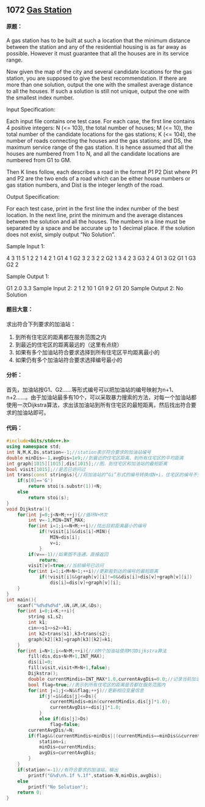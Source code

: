 ## 1072 [Gas Station](https://pintia.cn/problem-sets/994805342720868352/problems/994805396953219072)

#### 原题：

A gas station has to be built at such a location that the minimum distance between the station and any of the residential housing is as far away as possible. However it must guarantee that all the houses are in its service range.

Now given the map of the city and several candidate locations for the gas station, you are supposed to give the best recommendation. If there are more than one solution, output the one with the smallest average distance to all the houses. If such a solution is still not unique, output the one with the smallest index number.

Input Specification:

Each input file contains one test case. For each case, the first line contains 4 positive integers: N (<= 103), the total number of houses; M (<= 10), the total number of the candidate locations for the gas stations; K (<= 104), the number of roads connecting the houses and the gas stations; and DS, the maximum service range of the gas station. It is hence assumed that all the houses are numbered from 1 to N, and all the candidate locations are numbered from G1 to GM.

Then K lines follow, each describes a road in the format
P1 P2 Dist
where P1 and P2 are the two ends of a road which can be either house numbers or gas station numbers, and Dist is the integer length of the road.

Output Specification:

For each test case, print in the first line the index number of the best location. In the next line, print the minimum and the average distances between the solution and all the houses. The numbers in a line must be separated by a space and be accurate up to 1 decimal place. If the solution does not exist, simply output “No Solution”.

Sample Input 1:

4 3 11 5
1 2 2
1 4 2
1 G1 4
1 G2 3
2 3 2
2 G2 1
3 4 2
3 G3 2
4 G1 3
G2 G1 1
G3 G2 2

Sample Output 1:

G1
2.0 3.3
Sample Input 2:
2 1 2 10
1 G1 9
2 G1 20
Sample Output 2:
No Solution

#### 题目大意：

求出符合下列要求的加油站：

1. 到所有住宅区的距离都在服务范围之内
2. 到最近的住宅区的距离最远的（这里有点绕）
3. 如果有多个加油站符合要求选择到所有住宅区平均距离最小的
4. 如果仍有多个加油站符合要求选择编号最小的

#### 分析：

首先，加油站按G1、G2……等形式编号可以把加油站的编号映射为n+1、n+2……。由于加油站最多有10个，可以采取暴力搜索的方法，对每一个加油站都使用一次Dijkstra算法，求出该加油站到所有住宅区的最短距离，然后找出符合要求的加油站即可。

#### 代码：

```cpp
#include<bits/stdc++.h>
using namespace std;
int N,M,K,Ds,station=-1;//station表示符合要求的加油站编号
double minDis=-1,avgDis=1e9;//到最近的住宅区距离、到所有住宅区的平均距离
int graph[1015][1015],dis[1015];//图、到住宅区和加油站的最短距离
bool visit[1015];//是否已访问过
int trans(const string&s){//将加油站的“Gi”形式的编号转换成N+i，住宅区的编号不变
    if(s[0]=='G')
        return stoi(s.substr(1))+N;
    else
        return stoi(s);
}
void Dijkstra(){
    for(int j=0;j<N+M;++j){//循环N+M次
        int v=-1,MIN=INT_MAX;
        for(int i=1;i<=N+M;++i)//找出目前距离最小的编号
            if(!visit[i]&&dis[i]<MIN){
                MIN=dis[i];
                v=i;
            }
        if(v==-1)//如果图不连通，直接返回
            return;
        visit[v]=true;//当前编号已访问
        for(int i=1;i<M+N+1;++i)//更新能到达的编号的最短距离
            if(!visit[i]&&graph[v][i]!=0&&dis[i]>dis[v]+graph[v][i])
                dis[i]=dis[v]+graph[v][i];
    }
}
int main(){
    scanf("%d%d%d%d",&N,&M,&K,&Ds);
    for(int i=0;i<K;++i){
        string s1,s2;
        int k1;
        cin>>s1>>s2>>k1;
        int k2=trans(s1),k3=trans(s2);
        graph[k2][k3]=graph[k3][k2]=k1;
    }
    for(int i=N+1;i<=N+M;++i){//对M个加油站使用M次Dijkstra算法
        fill(dis,dis+N+M+1,INT_MAX);
        dis[i]=0;
        fill(visit,visit+M+N+1,false);
        Dijkstra();
        double currentMindis=INT_MAX*1.0,currentAvgDis=0.0;//记录当前加油站到最近的住宅区距离、到所有住宅区的平均距离
        bool flag=true;//表示到所有住宅区的距离是否都在服务范围内
        for(int j=1;j<=N&&flag;++j)//更新相应变量信息
            if(j!=i&&dis[j]<=Ds){
                currentMindis=min(currentMindis,dis[j]*1.0);
                currentAvgDis+=dis[j]*1.0;
            }
            else if(dis[j]>Ds)
                flag=false;
        currentAvgDis/=N;
        if(flag&&(currentMindis>minDis||(currentMindis==minDis&&currentAvgDis<avgDis))){
            station=i;
            minDis=currentMindis;
            avgDis=currentAvgDis;
        }
    }
    if(station!=-1)//有符合要求的加油站，输出
        printf("G%d\n%.1f %.1f",station-N,minDis,avgDis);
    else
        printf("No Solution");
    return 0;
}
```

